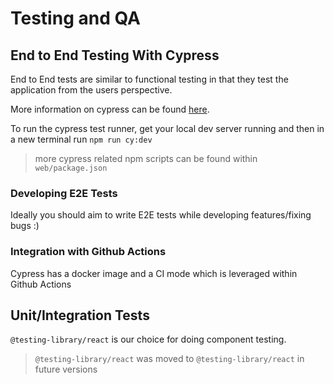 # Testing and QA

## End to End Testing With Cypress
End to End tests are similar to functional testing in that they test the application from the users perspective. 

More information on cypress can be found [here](https://docs.cypress.io/guides/overview/why-cypress.html).

To run the cypress test runner, get your local dev server running and then in a new terminal run `npm run cy:dev`
> more cypress related npm scripts can be found within `web/package.json`

### Developing E2E Tests
Ideally you should aim to write E2E tests while developing features/fixing bugs :)

### Integration with Github Actions
Cypress has a docker image and a CI mode which is leveraged within Github Actions

## Unit/Integration Tests
`@testing-library/react` is our choice for doing component testing.

> `@testing-library/react` was moved to `@testing-library/react` in future versions

